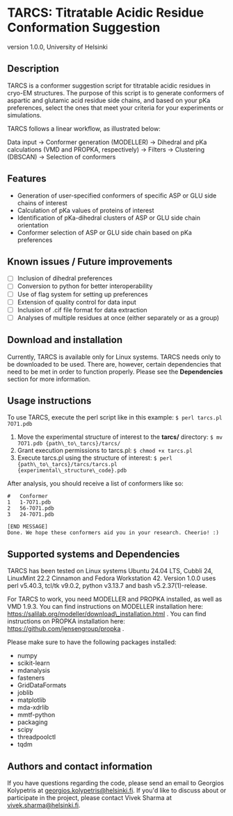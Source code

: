 # TARCS: Titratable Acidic Residue Conformation Suggestion
version 1.0.0, University of Helsinki

## Description
TARCS is a conformer suggestion script for titratable acidic residues in cryo-EM structures.
The purpose of this script is to generate conformers of aspartic and glutamic acid residue side chains, and based on your pKa preferences, select the ones that meet your criteria for your experiments or simulations.

TARCS follows a linear workflow, as illustrated below:

Data input &rarr; Conformer generation (MODELLER) &rarr; Dihedral and pKa calculations (VMD and PROPKA, respectively) &rarr; Filters &rarr; Clustering (DBSCAN) &rarr; Selection of conformers

## Features

* Generation of user-specified conformers of specific ASP or GLU side chains of interest
* Calculation of pKa values of proteins of interest
* Identification of pKa-dihedral clusters of ASP or GLU side chain orientation
* Conformer selection of ASP or GLU side chain based on pKa preferences

## Known issues / Future improvements
- [ ] Inclusion of dihedral preferences
- [ ] Conversion to python for better interoperability
- [ ] Use of flag system for setting up preferences
- [ ] Extension of quality control for data input
- [ ] Inclusion of .cif file format for data extraction
- [ ] Analyses of multiple residues at once (either separately or as a group)

## Download and installation
Currently, TARCS is available only for Linux systems. TARCS needs only to be downloaded to be used.
There are, however, certain dependencies that need to be met in order to function properly. Please see the **Dependencies** section for more information.

## Usage instructions
To use TARCS, execute the perl script like in this example: `$ perl tarcs.pl 7O71.pdb`

1. Move the experimental structure of interest to the **tarcs/** directory:	`$ mv 7O71.pdb {path\_to\_tarcs}/tarcs/`
2. Grant execution permissions to tarcs.pl:				`$ chmod +x tarcs.pl`
3. Execute tarcs.pl using the structure of interest:			`$ perl {path\_to\_tarcs}/tarcs/tarcs.pl {experimental\_structure\_code}.pdb`

After analysis, you should receive a list of conformers like so:
```
#	Conformer
1	1-7O71.pdb
2	56-7O71.pdb
3	24-7O71.pdb

[END MESSAGE]
Done. We hope these conformers aid you in your research. Cheerio! :)
```

## Supported systems and Dependencies

TARCS has been tested on Linux systems Ubuntu 24.04 LTS, Cubbli 24, LinuxMint 22.2 Cinnamon and Fedora Workstation 42.
Version 1.0.0 uses perl v5.40.3, tcl/tk v9.0.2, python v3.13.7 and bash v5.2.37(1)-release.

For TARCS to work, you need MODELLER and PROPKA installed, as well as VMD 1.9.3.
You can find instructions on MODELLER installation here: https://salilab.org/modeller/download\_installation.html .
You can find instructions on PROPKA installation here: https://github.com/jensengroup/propka .

Please make sure to have the following packages installed:

* numpy
* scikit-learn
* mdanalysis
* fasteners
* GridDataFormats
* joblib
* matplotlib
* mda-xdrlib
* mmtf-python
* packaging
* scipy
* threadpoolctl
* tqdm

## Authors and contact information
If you have questions regarding the code, please send an email to Georgios Kolypetris at georgios.kolypetris@helsinki.fi. If you'd like to discuss about or participate in the project, please contact Vivek Sharma at vivek.sharma@helsinki.fi.
